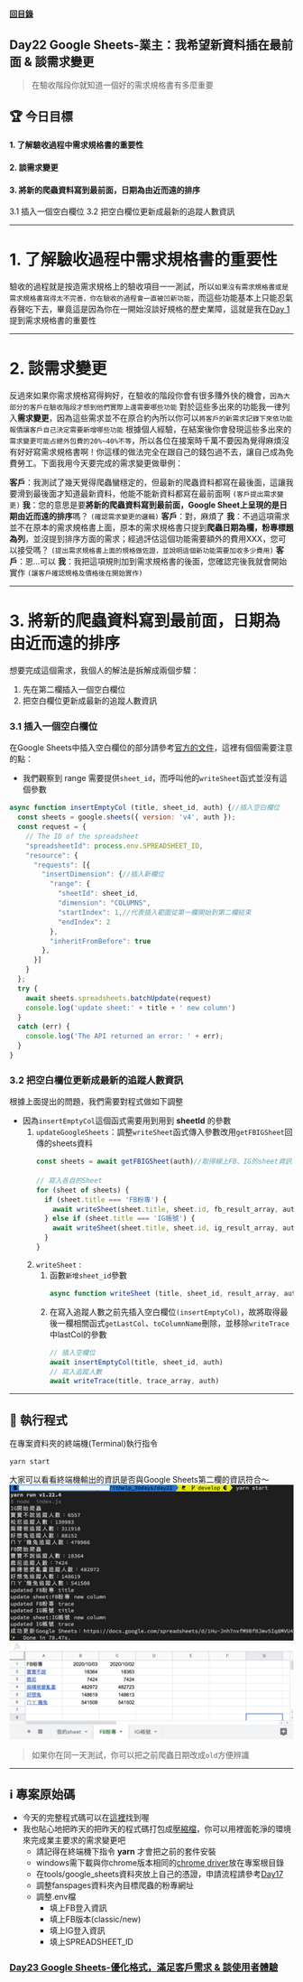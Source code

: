 #### [回目錄](../README.md)
## Day22 Google Sheets-業主：我希望新資料插在最前面 & 談需求變更

>在驗收階段你就知道一個好的需求規格書有多麼重要

🏆 今日目標
----
#### 1. 了解驗收過程中需求規格書的重要性
#### 2. 談需求變更
#### 3. 將新的爬蟲資料寫到最前面，日期為由近而遠的排序
3.1 插入一個空白欄位
3.2 把空白欄位更新成最新的追蹤人數資訊

----

# 1. 了解驗收過程中需求規格書的重要性
驗收的過程就是按造需求規格上的驗收項目一一測試，所以`如果沒有需求規格書或是需求規格書寫得太不完善，你在驗收的過程會一直被凹新功能`，而這些功能基本上只能忍氣吞聲吃下去，畢竟這是因為你在一開始沒談好規格的歷史業障，這就是我在[Day 1](/day1/README.md)提到需求規格書的重要性

----

# 2. 談需求變更
反過來如果你需求規格寫得夠好，在驗收的階段你會有很多賺外快的機會，`因為大部分的客戶在驗收階段才想到他們實際上還需要哪些功能`
對於這些多出來的功能我一律列入**需求變更**，因為這些需求並不在原合約內所以你可以`將客戶的新需求記錄下來依功能報價讓客戶自己決定需要新增哪些功能`
根據個人經驗，在結案後你會發現這些多出來的`需求變更可能占總外包費的20%~40%不等`，所以各位在接案時千萬不要因為覺得麻煩沒有好好寫需求規格書啊！你這樣的做法完全在跟自己的錢包過不去，讓自己成為免費勞工。下面我用今天要完成的需求變更做舉例：

**客戶**：我測試了幾天覺得爬蟲蠻穩定的，但最新的爬蟲資料都寫在最後面，這讓我要滑到最後面才知道最新資料，他能不能新資料都寫在最前面啊 `(客戶提出需求變更)`
**我**：您的意思是要**將新的爬蟲資料寫到最前面，Google Sheet上呈現的是日期由近而遠的排序**嗎？ `(確認需求變更的邏輯)`
**客戶**：對，麻煩了
**我**：不過這項需求並不在原本的需求規格書上面，原本的需求規格書只提到**爬蟲日期為欄，粉專標題為列**，並沒提到排序方面的需求；經過評估這個功能需要額外的費用XXX，您可以接受嗎？ `(提出需求規格書上面的規格做佐證，並說明這個新功能需要加收多少費用)`
**客戶**：恩...可以
**我**：我把這項規則加到需求規格書的後面，您確認完後我就會開始實作 `(讓客戶確認規格及價格後在開始實作)`


----

# 3. 將新的爬蟲資料寫到最前面，日期為由近而遠的排序
想要完成這個需求，我個人的解法是拆解成兩個步驟：
1. 先在第二欄插入一個空白欄位
2. 把空白欄位更新成最新的追蹤人數資訊

### 3.1 插入一個空白欄位
在Google Sheets中插入空白欄位的部分請參考[官方的文件](https://developers.google.com/sheets/api/reference/rest/v4/spreadsheets/request#insertdimensionrequest)，這裡有個個需要注意的點：
* 我們觀察到 range 需要提供`sheet_id`，而呼叫他的`writeSheet`函式並沒有這個參數
```js
async function insertEmptyCol (title, sheet_id, auth) {//插入空白欄位
  const sheets = google.sheets({ version: 'v4', auth });
  const request = {
    // The ID of the spreadsheet
    "spreadsheetId": process.env.SPREADSHEET_ID,
    "resource": {
      "requests": [{
        "insertDimension": {//插入新欄位
          "range": {
            "sheetId": sheet_id,
            "dimension": "COLUMNS",
            "startIndex": 1,//代表插入範圍從第一欄開始到第二欄結束
            "endIndex": 2
          },
          "inheritFromBefore": true
        },
      }]
    }
  };
  try {
    await sheets.spreadsheets.batchUpdate(request)
    console.log('update sheet:' + title + ' new column')
  }
  catch (err) {
    console.log('The API returned an error: ' + err);
  }
}
```

### 3.2 把空白欄位更新成最新的追蹤人數資訊
根據上面提出的問題，我們需要對程式做如下調整
* 因為`insertEmptyCol`這個函式需要用到用到 **sheetId** 的參數
    1. `updateGoogleSheets`：調整`writeSheet`函式傳入參數改用`getFBIGSheet`回傳的sheets資料
        ```js
        const sheets = await getFBIGSheet(auth)//取得線上FB、IG的sheet資訊

        // 寫入各自的Sheet
        for (sheet of sheets) {
          if (sheet.title === 'FB粉專') {
            await writeSheet(sheet.title, sheet.id, fb_result_array, auth)
          } else if (sheet.title === 'IG帳號') {
            await writeSheet(sheet.title, sheet.id, ig_result_array, auth)
          }
        }
        ```
    2. `writeSheet` : 
        1. 函數`新增sheet_id`參數
            ```js
            async function writeSheet (title, sheet_id, result_array, auth)
            ```
        2. 在寫入追蹤人數之前先插入空白欄位`(insertEmptyCol)`，故將取得最後一欄相關函式`getLastCol`、`toColumnName`刪除，並移除`writeTrace`中lastCol的參數
            ```js
            // 插入空欄位
            await insertEmptyCol(title, sheet_id, auth)
            // 寫入追蹤人數
            await writeTrace(title, trace_array, auth)
            ```

----

🚀 執行程式
----
在專案資料夾的終端機(Terminal)執行指令
```vim
yarn start
```
大家可以看看終端機輸出的資訊是否與Google Sheets第二欄的資訊符合～
![image](./article_img/terminal.png)  
![image](./article_img/googlesheet.png)  
>如果你在同一天測試，你可以把之前爬蟲日期改成`old`方便辨識

----

ℹ️ 專案原始碼
----
* 今天的完整程式碼可以在[這裡](https://github.com/dean9703111/ithelp_30days/tree/master/day22)找到喔
* 我也貼心地把昨天的把昨天的程式碼打包成[壓縮檔](https://github.com/dean9703111/ithelp_30days/raw/master/sampleCode/day21_sample_code.zip)，你可以用裡面乾淨的環境來完成業主要求的需求變更吧
    * 請記得在終端機下指令 **yarn** 才會把之前的套件安裝
    * windows需下載與你chrome版本相同的[chrome driver](http://chromedriver.storage.googleapis.com/index.html)放在專案根目錄
    * 在tools/google_sheets資料夾放上自己的憑證，申請流程請參考[Day17](/day17/README.md)
    * 調整fanspages資料夾內目標爬蟲的粉專網址
    * 調整.env檔
        * 填上FB登入資訊
        * 填上FB版本(classic/new)
        * 填上IG登入資訊
        * 填上SPREADSHEET_ID

### [Day23 Google Sheets-優化格式，滿足客戶需求 & 談使用者體驗](/day23/README.md)
